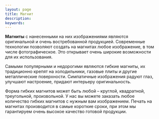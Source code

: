 ```yaml
---
layout: page
title: Магнит
description:
keywords:
---
```



**Магниты** с нанесенными на них изображениями являются оригинальной и очень востребованной продукцией. Современные технологии позволяют создать на магнитах любое изображение, в том числе фотографическое. Это открывает очень широкие возможности для их использования.

Самыми популярными и недорогими являются гибкие магниты, их традиционно крепят на холодильники, газовые плиты и другие металлические поверхности. Симпатичные изображения радуют глаз, улучшают настроение, придают интерьеру оригинальность.

Форма гибких магнитов может быть любой – круглой, квадратной, треугольной, произвольной. У нас вы можете заказать любое количество гибких магнитов с нужным вам изображением. Печать на магнитах производится в самые короткие сроки, при этом мы гарантируем очень высокое качество готовой продукции.